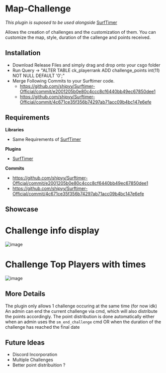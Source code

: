 # Map-Challenge

*This plugin is suposed to be used alongside* [SurfTimer](https://github.com/surftimer/SurfTimer)

Allows the creation of challenges and the customization of them.
You can customize the map, style, duration of the callenge and points received.

## Installation

* Download Release Files and simply drag and drop onto your csgo folder
* Run Query -> "ALTER TABLE ck_playerrank ADD challenge_points int(11) NOT NULL DEFAULT '0';"
* Merge Following Commits to your Surftimer code.
  * https://github.com/shipyy/Surftimer-Official/commit/e2001205b0e80c4ccc8cf6440bb49ec67850dee1
  * https://github.com/shipyy/Surftimer-Official/commit/4c671ce35f356b74297ab71acc09b4bc147e6efe

## Requirements

**Libraries**
* Same Requirements of [SurfTimer](https://github.com/surftimer/SurfTimer)

**Plugins**
* [SurfTimer](https://github.com/surftimer/SurfTimer)

**Commits**
* https://github.com/shipyy/Surftimer-Official/commit/e2001205b0e80c4ccc8cf6440bb49ec67850dee1
* https://github.com/shipyy/Surftimer-Official/commit/4c671ce35f356b74297ab71acc09b4bc147e6efe

## Showcase

# Challenge info display
![image](https://user-images.githubusercontent.com/70631212/174004494-50fceb52-9c6f-4d9d-8338-a75c5e864028.png)

# Challenge Top Players with times
![image](https://user-images.githubusercontent.com/70631212/174004447-840e1c62-3551-4584-8843-80d618d7f24c.png)

## More Details
The plugin only allows 1 challenge occuring at the same time (for now idk)
An admin can end the current challenge via cmd, which will also distribute the points accordingly.
The point distribution is done automatically either when an admin uses the ```sm_end_challenge``` cmd OR when the duration of the challenge has reached the final date

## Future Ideas
* Discord Incorporation
* Multiple Challenges
* Better point distribuition ?
